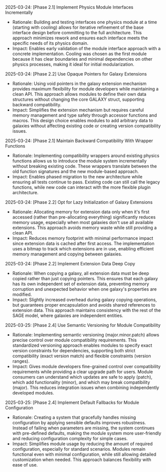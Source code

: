 <!-- Purpose: Record technical decisions -->
<!-- Update Rules:
- Update from the bottom only!
- 100-word limit per entry! 
- Include:
  • Today's date and phase identifier
  • Rationale
  • Impact assessment
-->

2025-03-24: [Phase 2.1] Implement Physics Module Interfaces Incrementally
- Rationale: Building and testing interfaces one physics module at a time (starting with cooling) allows for iterative refinement of the base interface design before committing to the full architecture. This approach minimizes rework and ensures each interface meets the specific needs of its physics domain.
- Impact: Enables early validation of the module interface approach with a concrete implementation. Cooling was chosen as the first module because it has clear boundaries and minimal dependencies on other physics processes, making it ideal for initial modularization.

2025-03-24: [Phase 2.2] Use Opaque Pointers for Galaxy Extensions
- Rationale: Using void pointers in the galaxy extension mechanism provides maximum flexibility for module developers while maintaining a clean API. This approach allows modules to define their own data structures without changing the core GALAXY struct, supporting backward compatibility.
- Impact: Simplifies the extension mechanism but requires careful memory management and type safety through accessor functions and macros. This design choice enables modules to add arbitrary data to galaxies without affecting existing code or creating version compatibility issues.

2025-03-24: [Phase 2.1] Maintain Backward Compatibility With Wrapper Functions
- Rationale: Implementing compatibility wrappers around existing physics functions allows us to introduce the module system incrementally without breaking existing code. These wrappers translate between the old function signatures and the new module-based approach.
- Impact: Enables phased migration to the new architecture while ensuring all tests continue to pass. Existing code can still call the legacy functions, while new code can interact with the more flexible plugin architecture.

2025-03-24: [Phase 2.2] Opt for Lazy Initialization of Galaxy Extensions
- Rationale: Allocating memory for extension data only when it's first accessed (rather than pre-allocating everything) significantly reduces memory usage, especially when most galaxies don't use all available extensions. This approach avoids memory waste while still providing a clean API.
- Impact: Reduces memory footprint with minimal performance impact since extension data is cached after first access. The implementation uses a bitmap to track which extensions are in use, enabling efficient memory management and copying between galaxies.

2025-03-24: [Phase 2.2] Implement Extension Data Deep Copy
- Rationale: When copying a galaxy, all extension data must be deep copied rather than just copying pointers. This ensures that each galaxy has its own independent set of extension data, preventing memory corruption and unexpected behavior when one galaxy's properties are modified.
- Impact: Slightly increased overhead during galaxy copying operations, but guarantees proper encapsulation and avoids shared references to extension data. This approach maintains consistency with the rest of the SAGE model, where galaxies are independent entities.

2025-03-25: [Phase 2.4] Use Semantic Versioning for Module Compatibility
- Rationale: Implementing semantic versioning (major.minor.patch) allows precise control over module compatibility requirements. This standardized versioning approach enables modules to specify exact version constraints for dependencies, supporting both strict compatibility (exact version match) and flexible constraints (version ranges).
- Impact: Gives module developers fine-grained control over compatibility requirements while providing a clear upgrade path for users. Module consumers can understand which updates are safe to apply (patch), which add functionality (minor), and which may break compatibility (major). This reduces integration issues when combining independently developed modules.

2025-03-25: [Phase 2.4] Implement Default Fallbacks for Module Configuration
- Rationale: Creating a system that gracefully handles missing configuration by applying sensible defaults improves robustness. Instead of failing when parameters are missing, the system continues with pre-defined defaults, making the module system more user-friendly and reducing configuration complexity for simple cases.
- Impact: Simplifies module usage by reducing the amount of required configuration, especially for standard scenarios. Modules remain functional even with minimal configuration, while still allowing detailed customization when needed. This approach balances flexibility with ease of use.
